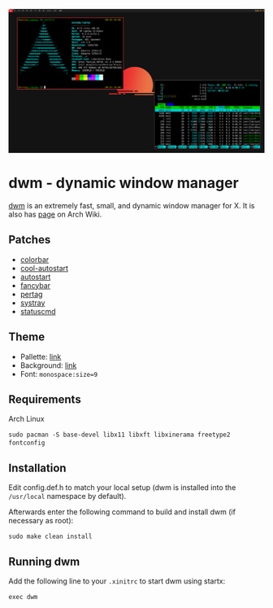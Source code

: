 ![screenshot](screenshot.png)


# dwm - dynamic window manager
[dwm](dwm.suckless.org) is an extremely fast, small, and dynamic window manager for X.
It is also has [page](https://wiki.archlinux.org/title/dwm) on Arch Wiki.


## Patches
- [colorbar](https://dwm.suckless.org/patches/colorbar/)
- [cool-autostart](https://dwm.suckless.org/patches/cool_autostart/)
- [autostart](https://dwm.suckless.org/patches/autostart/)
- [fancybar](https://dwm.suckless.org/patches/fancybar/)
- [pertag](https://dwm.suckless.org/patches/pertag/)
- [systray](https://dwm.suckless.org/patches/systray/)
- [statuscmd](https://dwm.suckless.org/patches/statuscmd/)


## Theme
- Pallette: [link](https://colorkit.co/palette/222222-444444-BBBBBB-F5F5F5-EB3232-FFAC4E/)
- Background: [link](https://rare-gallery.com/uploads/posts/924281-minimalism-red-simple-background-digital-art.png)
- Font: `monospace:size=9`


## Requirements
Arch Linux
```
sudo pacman -S base-devel libx11 libxft libxinerama freetype2 fontconfig
```


## Installation
Edit config.def.h to match your local setup (dwm is installed into
the `/usr/local` namespace by default).

Afterwards enter the following command to build and install dwm (if
necessary as root):
```
sudo make clean install
```


## Running dwm
Add the following line to your `.xinitrc` to start dwm using startx:
```
exec dwm
```
